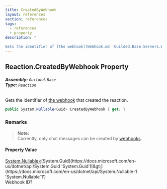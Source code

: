 ```yaml
---
title: CreatedByWebhook
layout: references
section: references
tags:
  - references
  - property
description: "

Gets the identifier of [the webhook](Webhook.md 'Guilded.Base.Servers.Webhook') that created the reaction."
---
```


## Reaction.CreatedByWebhook Property
###### **Assembly:** `Guilded.Base`<br/>**Type:** [`Reaction`](Reaction.md 'Guilded.Base.Content.Reaction')

Gets the identifier of [the webhook](Webhook.md 'Guilded.Base.Servers.Webhook') that created the reaction.

```csharp
public System.Nullable<Guid> CreatedByWebhook { get; }
```

### Remarks
> **Note:**    
> Currently, only chat messages can be created by [webhooks](Webhook.md 'Guilded.Base.Servers.Webhook').

#### Property Value
[System.Nullable&lt;](https://docs.microsoft.com/en-us/dotnet/api/System.Nullable-1 'System.Nullable`1')[System.Guid](https://docs.microsoft.com/en-us/dotnet/api/System.Guid 'System.Guid')[&gt;](https://docs.microsoft.com/en-us/dotnet/api/System.Nullable-1 'System.Nullable`1')  
Webhook ID?